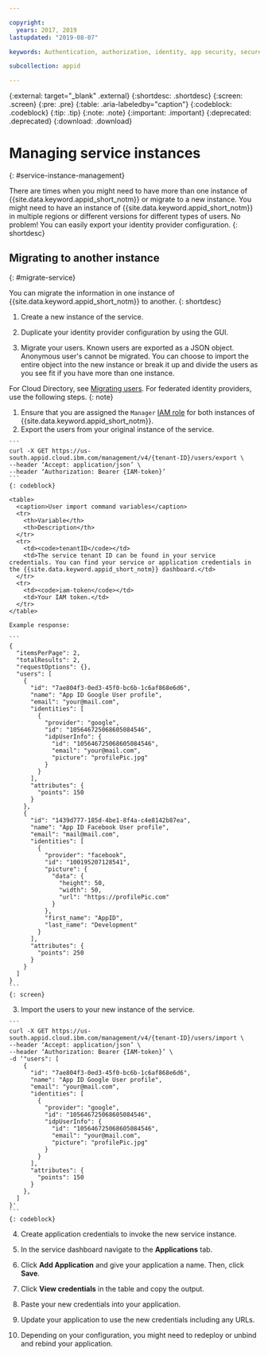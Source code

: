 ```yaml
---

copyright:
  years: 2017, 2019
lastupdated: "2019-08-07"

keywords: Authentication, authorization, identity, app security, secure, access, platform, management, permissions

subcollection: appid

---
```


{:external: target="_blank" .external}
{:shortdesc: .shortdesc}
{:screen: .screen}
{:pre: .pre}
{:table: .aria-labeledby="caption"}
{:codeblock: .codeblock}
{:tip: .tip}
{:note: .note}
{:important: .important}
{:deprecated: .deprecated}
{:download: .download}


# Managing service instances
{: #service-instance-management}

There are times when you might need to have more than one instance of {{site.data.keyword.appid_short_notm}} or migrate to a new instance. You might need to have an instance of {{site.data.keyword.appid_short_notm}} in multiple regions or different versions for different types of users. No problem! You can easily export your identity provider configuration. 
{: shortdesc}


## Migrating to another instance
{: #migrate-service}

You can migrate the information in one instance of {{site.data.keyword.appid_short_notm}} to another.
{: shortdesc}

1. Create a new instance of the service.

2. Duplicate your identity provider configuration by using the GUI.

3. Migrate your users. Known users are exported as a JSON object. Anonymous user's cannot be migrated. You can choose to import the entire object into the new instance or break it up and divide the users as you see fit if you have more than one instance.

  For Cloud Directory, see [Migrating users](/docs/services/appid?topic=appid-cd-users#user-migration). For federated identity providers, use the following steps.
  {: note}

  1. Ensure that you are assigned the `Manager` [IAM role](/docs/iam?topic=iam-getstarted#getstarted) for both instances of {{site.data.keyword.appid_short_notm}}.
  2. Export the users from your original instance of the service.

    ```
    curl -X GET https://us-south.appid.cloud.ibm.com/management/v4/{tenant-ID}/users/export \
    --header ‘Accept: application/json’ \
    --header ‘Authorization: Bearer {IAM-token}’
    ```
    {: codeblock}

    <table>
      <caption>User import command variables</caption>
      <tr>
        <th>Variable</th>
        <th>Description</th>
      </tr>
      <tr>
        <td><code>tenantID</code></td>
        <td>The service tenant ID can be found in your service credentials. You can find your service or application credentials in the {{site.data.keyword.appid_short_notm}} dashboard.</td>
      </tr>
      <tr>
        <td><code>iam-token</code></td>
        <td>Your IAM token.</td>
      </tr>
    </table>

    Example response:

    ```
    {
      "itemsPerPage": 2,
      "totalResults": 2,
      "requestOptions": {},
      "users": [
        {
          "id": "7ae804f3-0ed3-45f0-bc6b-1c6af868e6d6",
          "name": "App ID Google User profile",
          "email": "your@mail.com",
          "identities": [
            {
              "provider": "google",
              "id": "105646725068605084546",
              "idpUserInfo": {
                "id": "105646725068605084546",
                "email": "your@mail.com",
                "picture": "profilePic.jpg"
              }
            }
          ],
          "attributes": {
            "points": 150
          }
        },
        {
          "id": "1439d777-185d-4be1-8f4a-c4e8142b87ea",
          "name": "App ID Facebook User profile",
          "email": "mail@mail.com",
          "identities": [
            {
              "provider": "facebook",
              "id": "100195207128541",
              "picture": {
                "data": {
                  "height": 50,
                  "width": 50,
                  "url": "https://profilePic.com"
                }
              },
              "first_name": "AppID",
              "last_name": "Development"
            }
          ],
          "attributes": {
            "points": 250
          }
        }
      ]
    }
    ```
    {: screen}

  3. Import the users to your new instance of the service.

    ```
    curl -X GET https://us-south.appid.cloud.ibm.com/management/v4/{tenant-ID}/users/import \
    --header ‘Accept: application/json’ \
    --header ‘Authorization: Bearer {IAM-token}’ \
    -d ‘"users": [
        {
          "id": "7ae804f3-0ed3-45f0-bc6b-1c6af868e6d6",
          "name": "App ID Google User profile",
          "email": "your@mail.com",
          "identities": [
            {
              "provider": "google",
              "id": "105646725068605084546",
              "idpUserInfo": {
                "id": "105646725068605084546",
                "email": "your@mail.com",
                "picture": "profilePic.jpg"
              }
            }
          ],
          "attributes": {
            "points": 150
          }
        },
      ]
    }'
    ```
    {: codeblock}

4. Create application credentials to invoke the new service instance.

  1. In the service dashboard navigate to the **Applications** tab.

  2. Click **Add Application** and give your application a name. Then, click **Save**.

  3. Click **View credentials** in the table and copy the output.

  4. Paste your new credentials into your application.

5. Update your application to use the new credentials including any URLs. 

6. Depending on your configuration, you might need to redeploy or unbind and rebind your application.

